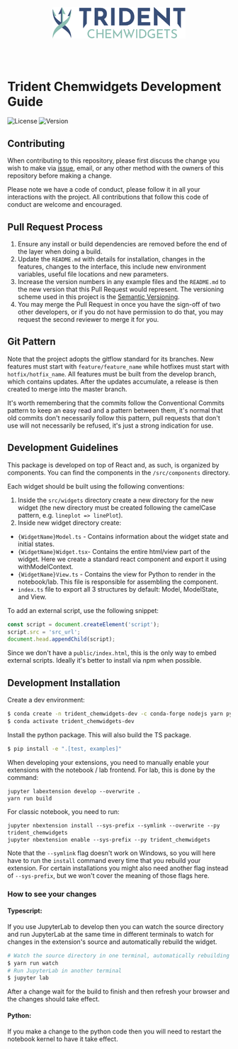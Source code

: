 <br/><br/>

<div align="center">
    <img width="300px" src="./logo.svg"/>
</div>

<br/><br/>

# Trident Chemwidgets Development Guide

![License](https://img.shields.io/badge/license-BSD--3-lightgrey?style=for-the-badge)
![Version](https://img.shields.io/badge/version-0.1.0-blue?style=for-the-badge)

## Contributing

When contributing to this repository, please first discuss the change you wish to make via [issue](https://github.com/tridentbio/trident-chemwidgets/issues), email, or any other method with the owners of this repository before making a change.

Please note we have a code of conduct, please follow it in all your interactions with the project. All contributions that follow this code of conduct are welcome and encouraged.

## Pull Request Process

1. Ensure any install or build dependencies are removed before the end of the layer when doing a build.
2. Update the `README.md` with details for installation, changes in the features, changes to the interface, this include new environment variables, useful file locations and new parameters.
3. Increase the version numbers in any example files and the `README.md` to the new version that this Pull Request would represent. The versioning scheme used in this project is the [Semantic Versioning](https://semver.org/).
4. You may merge the Pull Request in once you have the sign-off of two other developers, or if you do not have permission to do that, you may request the second reviewer to merge it for you.

## Git Pattern

Note that the project adopts the gitflow standard for its branches. New features must start with `feature/feature_name` while hotfixes must start with `hotfix/hotfix_name`. All features must be built from the develop branch, which contains updates. After the updates accumulate, a release is then created to merge into the master branch.

It's worth remembering that the commits follow the Conventional Commits pattern to keep an easy read and a pattern between them, it's normal that old commits don't necessarily follow this pattern, pull requests that don't use will not necessarily be refused, it's just a strong indication for use.

## Development Guidelines

This package is developed on top of React and, as such, is organized by components. You can find the components in the `/src/components` directory.

Each widget should be built using the following conventions:

1. Inside the `src/widgets` directory create a new directory for the new widget (the new directory must be created following the camelCase pattern, e.g. `lineplot => linePlot`).
2. Inside new widget directory create:
- `{WidgetName}Model.ts` - Contains information about the widget state and initial states.
- `{WidgetName}Widget.tsx`- Contains the entire html/view part of the widget. Here we create a standard react component and export it using withModelContext.
- `{WidgetName}View.ts` - Contains the view for Python to render in the notebook/lab. This file is responsible for assembling the component.
- `index.ts` file to export all 3 structures by default: Model, ModelState, and View.

To add an external script, use the following snippet:

```javascript
const script = document.createElement('script');
script.src = 'src_url';
document.head.appendChild(script);
```

Since we don't have a `public/index.html`, this is the only way to embed external scripts. Ideally it's better to install via npm when possible.

## Development Installation

Create a dev environment:
```bash
$ conda create -n trident_chemwidgets-dev -c conda-forge nodejs yarn python jupyterlab
$ conda activate trident_chemwidgets-dev
```

Install the python package. This will also build the TS package.
```bash
$ pip install -e ".[test, examples]"
```

When developing your extensions, you need to manually enable your extensions with the
notebook / lab frontend. For lab, this is done by the command:

```
jupyter labextension develop --overwrite .
yarn run build
```

For classic notebook, you need to run:

```
jupyter nbextension install --sys-prefix --symlink --overwrite --py trident_chemwidgets
jupyter nbextension enable --sys-prefix --py trident_chemwidgets
```

Note that the `--symlink` flag doesn't work on Windows, so you will here have to run
the `install` command every time that you rebuild your extension. For certain installations
you might also need another flag instead of `--sys-prefix`, but we won't cover the meaning
of those flags here.

### How to see your changes
#### Typescript:
If you use JupyterLab to develop then you can watch the source directory and run JupyterLab at the same time in different
terminals to watch for changes in the extension's source and automatically rebuild the widget.

```bash
# Watch the source directory in one terminal, automatically rebuilding when needed
$ yarn run watch
# Run JupyterLab in another terminal
$ jupyter lab
```

After a change wait for the build to finish and then refresh your browser and the changes should take effect.

#### Python:

If you make a change to the python code then you will need to restart the notebook kernel to have it take effect.
